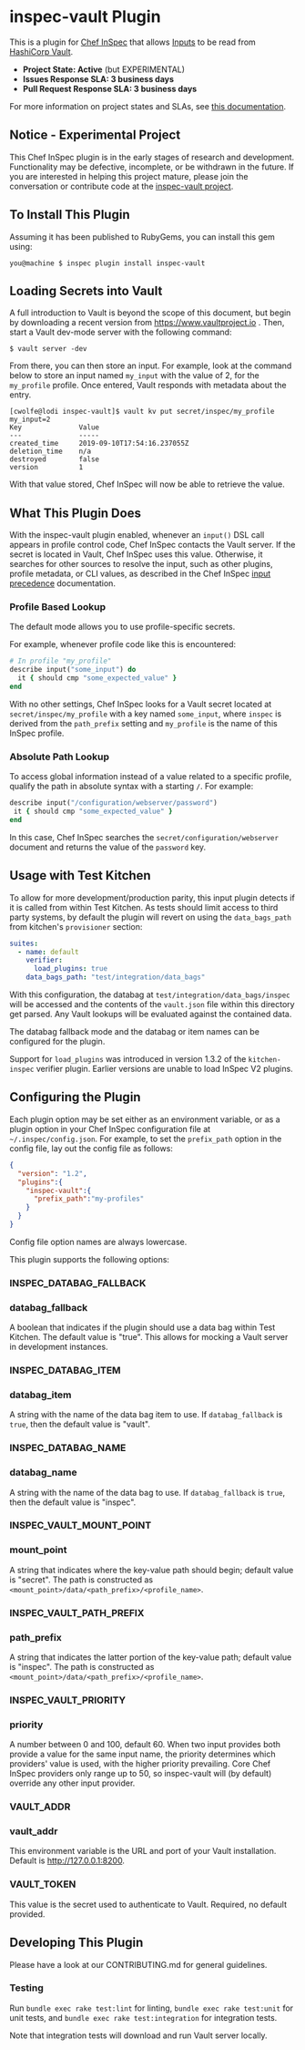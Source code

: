 # inspec-vault Plugin

This is a plugin for [Chef InSpec](https://www.inspec.io/) that allows [Inputs](https://www.inspec.io/docs/reference/inputs/) to be read from [HashiCorp Vault](https://www.vaultproject.io/).

* **Project State: Active** (but EXPERIMENTAL)
* **Issues Response SLA: 3 business days**
* **Pull Request Response SLA: 3 business days**

For more information on project states and SLAs, see [this documentation](https://github.com/chef/chef-oss-practices/blob/master/repo-management/repo-states.md).

## Notice - Experimental Project

This Chef InSpec plugin is in the early stages of research and development. Functionality may be defective, incomplete, or be withdrawn in the future. If you are interested in helping this project mature, please join the conversation or contribute code at the [inspec-vault project](https://github.com/inspec/inspec-vault).

## To Install This Plugin

Assuming it has been published to RubyGems, you can install this gem using:

```
you@machine $ inspec plugin install inspec-vault
```

## Loading Secrets into Vault

A full introduction to Vault is beyond the scope of this document, but begin by downloading a recent version from https://www.vaultproject.io . Then, start a Vault dev-mode server with the following command:

```
$ vault server -dev
```

From there, you can then store an input. For example, look at the command below to store an input named `my_input` with the value of 2, for the `my_profile` profile. Once entered, Vault responds with metadata about the entry.

```
[cwolfe@lodi inspec-vault]$ vault kv put secret/inspec/my_profile my_input=2
Key              Value
---              -----
created_time     2019-09-10T17:54:16.237055Z
deletion_time    n/a
destroyed        false
version          1
```

With that value stored, Chef InSpec will now be able to retrieve the value.

## What This Plugin Does

With the inspec-vault plugin enabled, whenever an `input()` DSL call appears in profile control code, Chef InSpec contacts the Vault server. If the secret is located in Vault, Chef InSpec uses this value. Otherwise, it searches for other sources to resolve the input, such as other plugins, profile metadata, or CLI values, as described in the Chef InSpec [input precedence](https://www.inspec.io/docs/reference/inputs/) documentation. 


### Profile Based Lookup

The default mode allows you to use profile-specific secrets.

For example, whenever profile code like this is encountered:

```ruby
# In profile "my_profile"
describe input("some_input") do
  it { should cmp "some_expected_value" }
end
```

With no other settings, Chef InSpec looks for a Vault secret located at `secret/inspec/my_profile` with a key named `some_input`, where `inspec` is derived from the `path_prefix` setting and `my_profile` is the name of this InSpec profile.

### Absolute Path Lookup

To access global information instead of a value related to a specific profile, qualify the path in absolute syntax with a starting `/`. For example:

```ruby
describe input("/configuration/webserver/password")
 it { should cmp "some_expected_value" }
end
```

In this case, Chef InSpec searches the `secret/configuration/webserver` document and returns the value of the `password` key.

## Usage with Test Kitchen

To allow for more development/production parity, this input plugin detects if it is called from within Test Kitchen. As tests should limit access to third party systems, by default the plugin will revert on using the `data_bags_path` from kitchen's `provisioner` section:

```yaml
suites:
  - name: default
    verifier:
      load_plugins: true
    data_bags_path: "test/integration/data_bags"
```

With this configuration, the databag at `test/integration/data_bags/inspec` will be accessed and the contents of the `vault.json` file within this directory get parsed. Any Vault lookups will be evaluated against the contained data.

The databag fallback mode and the databag or item names can be configured for the plugin.

Support for `load_plugins` was introduced in version 1.3.2 of the `kitchen-inspec` verifier plugin. Earlier versions are unable to load InSpec V2 plugins.

## Configuring the Plugin

Each plugin option may be set either as an environment variable, or as a plugin option in your Chef InSpec configuration file at `~/.inspec/config.json`. For example, to set the `prefix_path` option in the config file, lay out the config file as follows:

```json
{
  "version": "1.2",
  "plugins":{
    "inspec-vault":{
      "prefix_path":"my-profiles"
    }
  }
}
```

Config file option names are always lowercase.

This plugin supports the following options:

### INSPEC_DATABAG_FALLBACK

### databag_fallback

A boolean that indicates if the plugin should use a data bag within Test Kitchen. The default value is "true". This allows for mocking a Vault server in development instances.

### INSPEC_DATABAG_ITEM

### databag_item

A string with the name of the data bag item to use. If `databag_fallback` is `true`, then the default value is "vault".

### INSPEC_DATABAG_NAME

### databag_name

A string with the name of the data bag to use. If `databag_fallback` is `true`, then the default value is "inspec".

### INSPEC_VAULT_MOUNT_POINT

### mount_point

A string that indicates where the key-value path should begin; default value is "secret". The path is constructed as `<mount_point>/data/<path_prefix>/<profile_name>`.

### INSPEC_VAULT_PATH_PREFIX

### path_prefix

A string that indicates the latter portion of the key-value path; default value is "inspec". The path is constructed as `<mount_point>/data/<path_prefix>/<profile_name>`.

### INSPEC_VAULT_PRIORITY

### priority

A number between 0 and 100, default 60. When two input provides both provide a value for the same input name, the priority determines which providers' value is used, with the higher priority prevailing. Core Chef InSpec providers only range up to 50, so inspec-vault will (by default) override any other input provider.

### VAULT_ADDR

### vault_addr

This environment variable is the URL and port of your Vault installation. Default is http://127.0.0.1:8200.

### VAULT_TOKEN

This value is the secret used to authenticate to Vault. Required, no default provided.

## Developing This Plugin

Please have a look at our CONTRIBUTING.md for general guidelines.

### Testing

Run `bundle exec rake test:lint` for linting, `bundle exec rake test:unit` for unit tests, and `bundle exec rake test:integration` for integration tests.

Note that integration tests will download and run Vault server locally.
